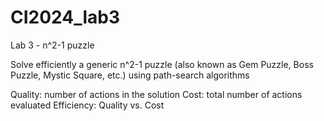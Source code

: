 # CI2024_lab3
Lab 3 - n^2-1 puzzle

Solve efficiently a generic n^2-1 puzzle (also known as Gem Puzzle, Boss Puzzle, Mystic Square, etc.)
using path-search algorithms

Quality: number of actions in the solution
Cost: total number of actions evaluated
Efficiency: Quality vs. Cost

